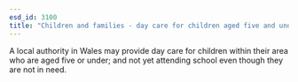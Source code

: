 ```yaml
---
esd_id: 3100
title: "Children and families - day care for children aged five and under"
---
```


A local authority in Wales may provide day care for children within their area who are aged five or under; and not yet attending school even though they are not in need. 


